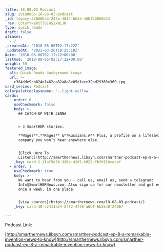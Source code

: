```yaml
---
title: 18.08.03 Podcast
slug: 20180805-18-08-03-podcast
_id: legacy-42066bde-243a-4814-b62e-46bf22800d33
_rev: LotyrYkaRjTl0E452xWiJR
type: quick_reads
draft: false
aliases:
  - /
_createdAt: '2018-08-06T02:17:22Z'
_updatedAt: '2021-03-26T19:25:18Z'
date: '2018-08-06T02:17:22+00:00'
lastmod: '2018-08-06T02:17:22+00:00'
weight: 50
featured_image:
  alt: Quick Reads background image
  url: >-
    c384dde9cb824e1462ca82a8c8e05dfacc32bd29360x360.jpg
card_series: Podcast
colorpaletteclassname: '--light-yellow'
cards:
  - order: 0
    useCheckmark: false
    body: >-
      ## CATCH-UP WITH JENNA


      > 3 SmartHER stories:  

      **Wages**,**Rages** &**Russians.A** Plus, a profile on a lifesaving
      company you won’t hear anywhere else.


      [Click Here To
      Listen:](http://smarthernews.libsyn.com/smarther-podcast-ep-8-a-remarkable-invention-news-to-know)
    _key: card-1-1faf5d56-328e-4165-b922-fbfd116cacaf
  - order: 1
    useCheckmark: true
    body: >-
      We want to hear from you - call us, email us, send a telegram:
      Info@SmartHERNews.com. Also sign up for our newsletter and get everything,
      once a week, in one place!


      [view sources](https://smarthernews.com/18-08-03-podcast/)
    _key: card-10-c2411a34-2ff2-4f78-a6bf-6b55d8f24067

---
```

Podcast Link:

[http://smarthernews.libsyn.com/smarther-podcast-ep-8-a-remarkable-invention-news-to-know](http://smarthernews.libsyn.com/smarther-podcast-ep-8-a-remarkable-invention-news-to-know)